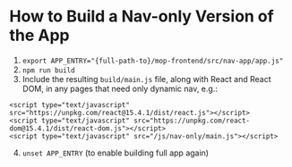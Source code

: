 # How to Build a Nav-only Version of the App

1. `export APP_ENTRY="{full-path-to}/mop-frontend/src/nav-app/app.js"`
2. `npm run build`
3. Include the resulting `build/main.js` file, along with React and React DOM, in any pages that need only dynamic nav, e.g.:
```
<script type="text/javascript" src="https://unpkg.com/react@15.4.1/dist/react.js"></script>
<script type="text/javascript" src="https://unpkg.com/react-dom@15.4.1/dist/react-dom.js"></script>
<script type="text/javascript" src="/js/nav-only/main.js"></script>
```
4. `unset APP_ENTRY` (to enable building full app again)
